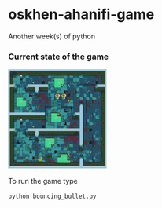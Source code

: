 # oskhen-ahanifi-game
Another week(s) of python 
### Current state of the game
<img src="./screenshot_game.png" alt="drawing" width="200"/>

To run the game type
```
python bouncing_bullet.py
```